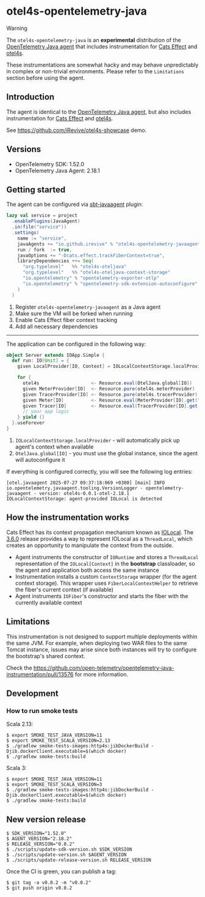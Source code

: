 # otel4s-opentelemetry-java

> [!WARNING]
> The `otel4s-opentelemetry-java` is an **experimental** distribution of the [OpenTelemetry Java agent](https://github.com/open-telemetry/opentelemetry-java-instrumentation) 
> that includes instrumentation for [Cats Effect](https://github.com/typelevel/cats-effect) and [otel4s](https://github.com/typelevel/otel4s).
> 
> These instrumentations are somewhat hacky and may behave unpredictably in complex or non-trivial environments.
> Please refer to the `Limitations` section before using the agent.

## Introduction

The agent is identical to the [OpenTelemetry Java agent](https://github.com/open-telemetry/opentelemetry-java-instrumentation), 
but also includes instrumentation for [Cats Effect](https://github.com/typelevel/cats-effect) and [otel4s](https://github.com/typelevel/otel4s).

See https://github.com/iRevive/otel4s-showcase demo.

## Versions

- OpenTelemetry SDK: 1.52.0
- OpenTelemetry Java Agent: 2.18.1

## Getting started

The agent can be configured via [sbt-javaagent](https://github.com/sbt/sbt-javaagent) plugin:
```sbt
lazy val service = project
  .enablePlugins(JavaAgent)
  .in(file("service"))
  .settings(
    name := "service",
    javaAgents += "io.github.irevive" % "otel4s-opentelemetry-javaagent" % "0.0.2", // <1>
    run / fork  := true,                                                            // <2>
    javaOptions += "-Dcats.effect.trackFiberContext=true",                          // <3>
    libraryDependencies ++= Seq(                                                    // <4>
      "org.typelevel"   %% "otel4s-oteljava"                           % "0.13.1",
      "org.typelevel"   %% "otel4s-oteljava-context-storage"           % "0.13.1",
      "io.opentelemetry" % "opentelemetry-exporter-otlp"               % "1.52.0" % Runtime,
      "io.opentelemetry" % "opentelemetry-sdk-extension-autoconfigure" % "1.52.0" % Runtime
    )
  )
```

1. Register `otel4s-opentelemetry-javaagent` as a Java agent
2. Make sure the VM will be forked when running
3. Enable Cats Effect fiber context tracking
4. Add all necessary dependencies

____

The application can be configured in the following way: 

```scala
object Server extends IOApp.Simple {
  def run: IO[Unit] = {
    given LocalProvider[IO, Context] = IOLocalContextStorage.localProvider[IO] // <1>

    for {
      otel4s                   <- Resource.eval(OtelJava.global[IO])           // <2>
      given MeterProvider[IO]  <- Resource.pure(otel4s.meterProvider)
      given TracerProvider[IO] <- Resource.pure(otel4s.tracerProvider)
      given Meter[IO]          <- Resource.eval(MeterProvider[IO].get("service"))
      given Tracer[IO]         <- Resource.eval(TracerProvider[IO].get("service"))
      // your app logic
    } yield ()
  }.useForever
}
```

1. `IOLocalContextStorage.localProvider` - will automatically pick up agent's context when available
2. `OtelJava.global[IO]` - you must use the global instance, since the agent will autoconfigure it

If everything is configured correctly, you will see the following log entries:
```
[otel.javaagent 2025-07-27 09:37:18:069 +0300] [main] INFO io.opentelemetry.javaagent.tooling.VersionLogger - opentelemetry-javaagent - version: otel4s-0.0.1-otel-2.18.1
IOLocalContextStorage: agent-provided IOLocal is detected
```

## How the instrumentation works

Cats Effect has its context propagation mechanism known as [IOLocal](https://typelevel.org/cats-effect/docs/core/io-local). The [3.6.0](https://github.com/typelevel/cats-effect/releases/tag/v3.6.0) release provides a way to represent IOLocal as a `ThreadLocal`, which creates an opportunity to manipulate the context from the outside.

- Agent instruments the constructor of `IORuntime` and stores a `ThreadLocal` representation of the `IOLocal[Context]` in the **bootstrap** classloader, so the agent and application both access the same instance
- Instrumentation installs a custom `ContextStorage` wrapper (for the agent context storage). This wrapper uses `FiberLocalContextHelper` to retrieve the fiber's current context (if available)
- Agent instruments `IOFiber`'s constructor and starts the fiber with the currently available context

## Limitations

This instrumentation is not designed to support multiple deployments within the same JVM. 
For example, when deploying two WAR files to the same Tomcat instance, issues may arise since both instances will try
to configure the bootstrap's shared context.

Check the https://github.com/open-telemetry/opentelemetry-java-instrumentation/pull/13576 for more information.

## Development

### How to run smoke tests

Scala 2.13:
```shell
$ export SMOKE_TEST_JAVA_VERSION=11 
$ export SMOKE_TEST_SCALA_VERSION=2.13
$ ./gradlew smoke-tests-images:http4s:jibDockerBuild -Djib.dockerClient.executable=$(which docker)                         
$ ./gradlew smoke-tests:build
```

Scala 3:
```shell
$ export SMOKE_TEST_JAVA_VERSION=11 
$ export SMOKE_TEST_SCALA_VERSION=3
$ ./gradlew smoke-tests-images:http4s:jibDockerBuild -Djib.dockerClient.executable=$(which docker)                         
$ ./gradlew smoke-tests:build
```

## New version release

```shell
$ SDK_VERSION="1.52.0"
$ AGENT_VERSION="2.18.2"
$ RELEASE_VERSION="0.0.2"
$ ./scripts/update-sdk-version.sh $SDK_VERSION
$ ./scripts/update-version.sh $AGENT_VERSION
$ ./scripts/update-release-version.sh RELEASE_VERSION
```

Once the CI is green, you can publish a tag:
```shell
$ git tag -a v0.0.2 -m "v0.0.2"
$ git push origin v0.0.2
```
